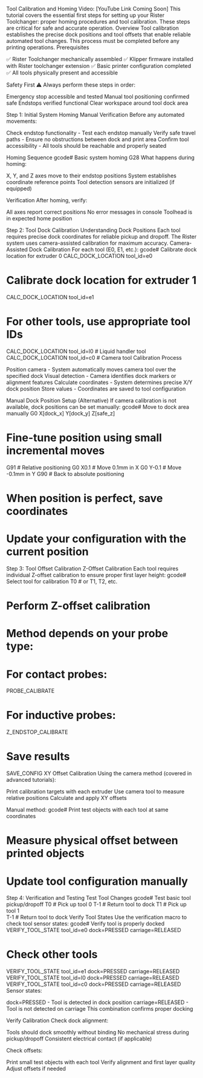 Tool Calibration and Homing
Video: [YouTube Link Coming Soon]
This tutorial covers the essential first steps for setting up your Rister Toolchanger: proper homing procedures and tool calibration. These steps are critical for safe and accurate operation.
Overview
Tool calibration establishes the precise dock positions and tool offsets that enable reliable automated tool changes. This process must be completed before any printing operations.
Prerequisites

✅ Rister Toolchanger mechanically assembled
✅ Klipper firmware installed with Rister toolchanger extension
✅ Basic printer configuration completed
✅ All tools physically present and accessible

Safety First
⚠️ Always perform these steps in order:

Emergency stop accessible and tested
Manual tool positioning confirmed safe
Endstops verified functional
Clear workspace around tool dock area

Step 1: Initial System Homing
Manual Verification
Before any automated movements:

Check endstop functionality - Test each endstop manually
Verify safe travel paths - Ensure no obstructions between dock and print area
Confirm tool accessibility - All tools should be reachable and properly seated

Homing Sequence
gcode# Basic system homing
G28
What happens during homing:

X, Y, and Z axes move to their endstop positions
System establishes coordinate reference points
Tool detection sensors are initialized (if equipped)

Verification
After homing, verify:

All axes report correct positions
No error messages in console
Toolhead is in expected home position

Step 2: Tool Dock Calibration
Understanding Dock Positions
Each tool requires precise dock coordinates for reliable pickup and dropoff. The Rister system uses camera-assisted calibration for maximum accuracy.
Camera-Assisted Dock Calibration
For each tool (E0, E1, etc.):
gcode# Calibrate dock location for extruder 0
CALC_DOCK_LOCATION tool_id=e0

# Calibrate dock location for extruder 1  
CALC_DOCK_LOCATION tool_id=e1

# For other tools, use appropriate tool IDs
CALC_DOCK_LOCATION tool_id=l0    # Liquid handler tool
CALC_DOCK_LOCATION tool_id=c0    # Camera tool
Calibration Process

Position camera - System automatically moves camera tool over the specified dock
Visual detection - Camera identifies dock markers or alignment features
Calculate coordinates - System determines precise X/Y dock position
Store values - Coordinates are saved to tool configuration

Manual Dock Position Setup (Alternative)
If camera calibration is not available, dock positions can be set manually:
gcode# Move to dock area manually
G0 X[dock_x] Y[dock_y] Z[safe_z]

# Fine-tune position using small incremental moves
G91  # Relative positioning
G0 X0.1  # Move 0.1mm in X
G0 Y-0.1 # Move -0.1mm in Y
G90  # Back to absolute positioning

# When position is perfect, save coordinates
# Update your configuration with the current position
Step 3: Tool Offset Calibration
Z-Offset Calibration
Each tool requires individual Z-offset calibration to ensure proper first layer height:
gcode# Select tool for calibration
T0  # or T1, T2, etc.

# Perform Z-offset calibration
# Method depends on your probe type:

# For contact probes:
PROBE_CALIBRATE

# For inductive probes:
Z_ENDSTOP_CALIBRATE

# Save results
SAVE_CONFIG
XY Offset Calibration
Using the camera method (covered in advanced tutorials):

Print calibration targets with each extruder
Use camera tool to measure relative positions
Calculate and apply XY offsets

Manual method:
gcode# Print test objects with each tool at same coordinates
# Measure physical offset between printed objects
# Update tool configuration manually
Step 4: Verification and Testing
Test Tool Changes
gcode# Test basic tool pickup/dropoff
T0    # Pick up tool 0
T-1   # Return tool to dock
T1    # Pick up tool 1  
T-1   # Return tool to dock
Verify Tool States
Use the verification macro to check tool sensor states:
gcode# Verify tool is properly docked
VERIFY_TOOL_STATE tool_id=e0 dock=PRESSED carriage=RELEASED

# Check other tools
VERIFY_TOOL_STATE tool_id=e1 dock=PRESSED carriage=RELEASED
VERIFY_TOOL_STATE tool_id=l0 dock=PRESSED carriage=RELEASED
VERIFY_TOOL_STATE tool_id=c0 dock=PRESSED carriage=RELEASED
Sensor states:

dock=PRESSED - Tool is detected in dock position
carriage=RELEASED - Tool is not detected on carriage
This combination confirms proper docking

Verify Calibration
Check dock alignment:

Tools should dock smoothly without binding
No mechanical stress during pickup/dropoff
Consistent electrical contact (if applicable)

Check offsets:

Print small test objects with each tool
Verify alignment and first layer quality
Adjust offsets if needed
